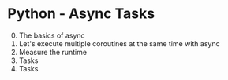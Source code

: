 # Python - Async Tasks

0. The basics of async
1. Let's execute multiple coroutines at the same time with async
2. Measure the runtime
3. Tasks
4. Tasks

